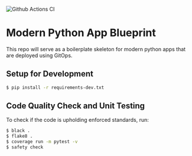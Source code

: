 ![Github Actions CI](https://github.com/atmandhol/modern-python-app/actions/workflows/ci.yaml/badge.svg)


# Modern Python App Blueprint
This repo will serve as a boilerplate skeleton for modern python apps that are deployed using GitOps. 

## Setup for Development
```bash
$ pip install -r requirements-dev.txt
```

## Code Quality Check and Unit Testing
To check if the code is upholding enforced standards, run:
```bash
$ black .
$ flake8 .
$ coverage run -m pytest -v
$ safety check
```


